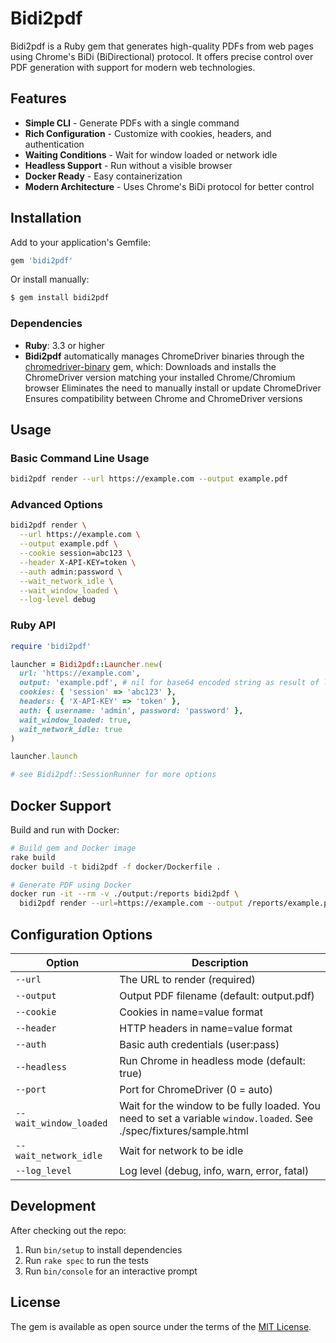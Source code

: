 # Bidi2pdf

Bidi2pdf is a Ruby gem that generates high-quality PDFs from web pages using Chrome's BiDi (BiDirectional) protocol. It
offers precise control over PDF generation with support for modern web technologies.

## Features

- **Simple CLI** - Generate PDFs with a single command
- **Rich Configuration** - Customize with cookies, headers, and authentication
- **Waiting Conditions** - Wait for window loaded or network idle
- **Headless Support** - Run without a visible browser
- **Docker Ready** - Easy containerization
- **Modern Architecture** - Uses Chrome's BiDi protocol for better control

## Installation

Add to your application's Gemfile:

```ruby
gem 'bidi2pdf'
```

Or install manually:

```bash
$ gem install bidi2pdf
```

### Dependencies

- **Ruby**: 3.3 or higher
- **Bidi2pdf** automatically manages ChromeDriver binaries through
  the [chromedriver-binary](https://github.com/dieter-medium/chromedriver-binary) gem, which:
  Downloads and installs the ChromeDriver version matching your installed Chrome/Chromium browser
  Eliminates the need to manually install or update ChromeDriver
  Ensures compatibility between Chrome and ChromeDriver versions

## Usage

### Basic Command Line Usage

```bash
bidi2pdf render --url https://example.com --output example.pdf
```

### Advanced Options

```bash
bidi2pdf render \
  --url https://example.com \
  --output example.pdf \
  --cookie session=abc123 \
  --header X-API-KEY=token \
  --auth admin:password \
  --wait_network_idle \
  --wait_window_loaded \
  --log-level debug
```

### Ruby API

```ruby
require 'bidi2pdf'

launcher = Bidi2pdf::Launcher.new(
  url: 'https://example.com',
  output: 'example.pdf', # nil for base64 encoded string as result of launcher.launch
  cookies: { 'session' => 'abc123' },
  headers: { 'X-API-KEY' => 'token' },
  auth: { username: 'admin', password: 'password' },
  wait_window_loaded: true,
  wait_network_idle: true
)

launcher.launch

# see Bidi2pdf::SessionRunner for more options
```

## Docker Support

Build and run with Docker:

```bash
# Build gem and Docker image
rake build
docker build -t bidi2pdf -f docker/Dockerfile .

# Generate PDF using Docker
docker run -it --rm -v ./output:/reports bidi2pdf \
  bidi2pdf render --url=https://example.com --output /reports/example.pdf
```

## Configuration Options

| Option                 | Description                                                                                                         |
|------------------------|---------------------------------------------------------------------------------------------------------------------|
| `--url`                | The URL to render (required)                                                                                        |
| `--output`             | Output PDF filename (default: output.pdf)                                                                           |
| `--cookie`             | Cookies in name=value format                                                                                        |
| `--header`             | HTTP headers in name=value format                                                                                   |
| `--auth`               | Basic auth credentials (user:pass)                                                                                  |
| `--headless`           | Run Chrome in headless mode (default: true)                                                                         |
| `--port`               | Port for ChromeDriver (0 = auto)                                                                                    |
| `--wait_window_loaded` | Wait for the window to be fully loaded. You need to set a variable `window.loaded`. See ./spec/fixtures/sample.html |
| `--wait_network_idle`  | Wait for network to be idle                                                                                         |
| `--log_level`          | Log level (debug, info, warn, error, fatal)                                                                         |

## Development

After checking out the repo:

1. Run `bin/setup` to install dependencies
2. Run `rake spec` to run the tests
3. Run `bin/console` for an interactive prompt

## License

The gem is available as open source under the terms of the [MIT License](https://opensource.org/licenses/MIT).